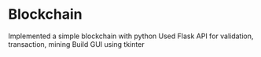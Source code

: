 # Blockchain
Implemented a simple blockchain with python
Used Flask API for validation, transaction, mining
Build GUI using tkinter 
